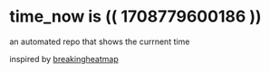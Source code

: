 # time_now is (( 1708779600186 ))

an automated repo that shows the currnent time

inspired by [breakingheatmap](https://github.com/breakingheatmap/breakingheatmap)